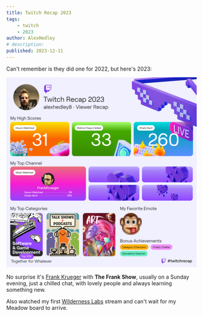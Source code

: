 ```yaml
---
title: Twitch Recap 2023
tags:
    - twitch
    - 2023
author: AlexHedley
# description: 
published: 2023-12-11
---
```


Can't remember is they did one for 2022, but here's 2023:

![Twitch Recap 2023](images/twitch-recap-2023.png "Twitch Recap 2023")

No surprise it's [Frank Krueger](https://www.twitch.tv/frankkrueger) with **The Frank Show**, usually on a Sunday evening, just a chilled chat, with lovely people and always learning something new.

Also watched my first [Wilderness Labs](https://www.twitch.tv/wildernesslabs) stream and can't wait for my Meadow board to arrive.
